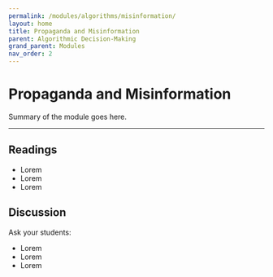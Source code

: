 ```yaml
---
permalink: /modules/algorithms/misinformation/
layout: home
title: Propaganda and Misinformation
parent: Algorithmic Decision-Making
grand_parent: Modules
nav_order: 2
---
```


# Propaganda and Misinformation
Summary of the module goes here.

* * *
## Readings
* Lorem
* Lorem
* Lorem

## Discussion
Ask your students:
* Lorem
* Lorem
* Lorem